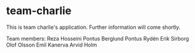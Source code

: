 # team-charlie

This is team charlie's application.
Further information will come shortly.

Team members:
Reza Hosseini
Pontus Berglund
Pontus Rydén
Erik Sirborg
Olof Olsson
Emil Kanerva
Arvid Holm
